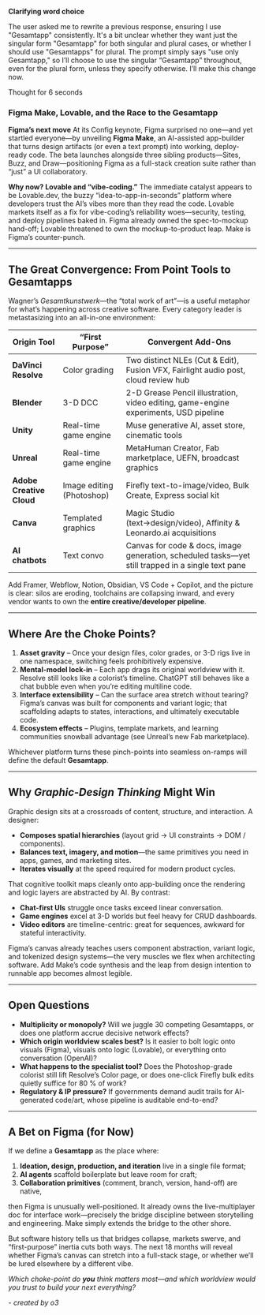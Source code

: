 **Clarifying word choice**

The user asked me to rewrite a previous response, ensuring I use "Gesamtapp" consistently. It's a bit unclear whether they want just the singular form "Gesamtapp" for both singular and plural cases, or whether I should use "Gesamtapps" for plural. The prompt simply says "use only Gesamtapp," so I’ll choose to use the singular “Gesamtapp” throughout, even for the plural form, unless they specify otherwise. I’ll make this change now.


Thought for 6 seconds


### Figma Make, Lovable, and the Race to the **Gesamtapp**

**Figma’s next move**
At its Config keynote, Figma surprised no one—and yet startled everyone—by unveiling **Figma Make**, an AI-assisted app-builder that turns design artifacts (or even a text prompt) into working, deploy-ready code. The beta launches alongside three sibling products—Sites, Buzz, and Draw—positioning Figma as a full-stack creation suite rather than “just” a UI collaboratory.

**Why now? Lovable and “vibe-coding.”**
The immediate catalyst appears to be Lovable.dev, the buzzy “idea-to-app-in-seconds” platform where developers trust the AI’s vibes more than they read the code. Lovable markets itself as a fix for vibe-coding’s reliability woes—security, testing, and deploy pipelines baked in. Figma already owned the spec-to-mockup hand-off; Lovable threatened to own the mockup-to-product leap. Make is Figma’s counter-punch.

---

## The Great Convergence: From Point Tools to **Gesamtapps**

Wagner’s *Gesamtkunstwerk*—the “total work of art”—is a useful metaphor for what’s happening across creative software. Every category leader is metastasizing into an all-in-one environment:

| Origin Tool              | “First Purpose”           | Convergent Add-Ons                                                                                |
| ------------------------ | ------------------------- | ------------------------------------------------------------------------------------------------- |
| **DaVinci Resolve**      | Color grading             | Two distinct NLEs (Cut & Edit), Fusion VFX, Fairlight audio post, cloud review hub                |
| **Blender**              | 3-D DCC                   | 2-D Grease Pencil illustration, video editing, game-engine experiments, USD pipeline              |
| **Unity**                | Real-time game engine     | Muse generative AI, asset store, cinematic tools                                                  |
| **Unreal**               | Real-time game engine     | MetaHuman Creator, Fab marketplace, UEFN, broadcast graphics                                      |
| **Adobe Creative Cloud** | Image editing (Photoshop) | Firefly text-to-image/video, Bulk Create, Express social kit                                      |
| **Canva**                | Templated graphics        | Magic Studio (text→design/video), Affinity & Leonardo.ai acquisitions                             |
| **AI chatbots**          | Text convo                | Canvas for code & docs, image generation, scheduled tasks—yet still trapped in a single text pane |

Add Framer, Webflow, Notion, Obsidian, VS Code + Copilot, and the picture is clear: silos are eroding, toolchains are collapsing inward, and every vendor wants to own the **entire creative/developer pipeline**.

---

## Where Are the Choke Points?

1. **Asset gravity** – Once your design files, color grades, or 3-D rigs live in one namespace, switching feels prohibitively expensive.
2. **Mental-model lock-in** – Each app drags its original worldview with it. Resolve still looks like a colorist’s timeline. ChatGPT still behaves like a chat bubble even when you’re editing multiline code.
3. **Interface extensibility** – Can the surface area stretch without tearing? Figma’s canvas was built for components and variant logic; that scaffolding adapts to states, interactions, and ultimately executable code.
4. **Ecosystem effects** – Plugins, template markets, and learning communities snowball advantage (see Unreal’s new Fab marketplace).

Whichever platform turns these pinch-points into seamless on-ramps will define the default **Gesamtapp**.

---

## Why *Graphic-Design Thinking* Might Win

Graphic design sits at a crossroads of content, structure, and interaction. A designer:

* **Composes spatial hierarchies** (layout grid → UI constraints → DOM / components).
* **Balances text, imagery, and motion**—the same primitives you need in apps, games, and marketing sites.
* **Iterates visually** at the speed required for modern product cycles.

That cognitive toolkit maps cleanly onto app-building once the rendering and logic layers are abstracted by AI. By contrast:

* **Chat-first UIs** struggle once tasks exceed linear conversation.
* **Game engines** excel at 3-D worlds but feel heavy for CRUD dashboards.
* **Video editors** are timeline-centric: great for sequences, awkward for stateful interactivity.

Figma’s canvas already teaches users component abstraction, variant logic, and tokenized design systems—the very muscles we flex when architecting software. Add Make’s code synthesis and the leap from design intention to runnable app becomes almost legible.

---

## Open Questions

* **Multiplicity or monopoly?** Will we juggle 30 competing Gesamtapps, or does one platform accrue decisive network effects?
* **Which origin worldview scales best?** Is it easier to bolt logic onto visuals (Figma), visuals onto logic (Lovable), or everything onto conversation (OpenAI)?
* **What happens to the specialist tool?** Does the Photoshop-grade colorist still lift Resolve’s Color page, or does one-click Firefly bulk edits quietly suffice for 80 % of work?
* **Regulatory & IP pressure?** If governments demand audit trails for AI-generated code/art, whose pipeline is auditable end-to-end?

---

## A Bet on Figma (for Now)

If we define a **Gesamtapp** as the place where:

1. **Ideation, design, production, and iteration** live in a single file format;
2. **AI agents** scaffold boilerplate but leave room for craft;
3. **Collaboration primitives** (comment, branch, version, hand-off) are native,

then Figma is unusually well-positioned. It already owns the live-multiplayer doc for interface work—precisely the bridge discipline between storytelling and engineering. Make simply extends the bridge to the other shore.

But software history tells us that bridges collapse, markets swerve, and “first-purpose” inertia cuts both ways. The next 18 months will reveal whether Figma’s canvas can stretch into a full-stack stage, or whether we’ll be lured elsewhere by a different vibe.

*Which choke-point do **you** think matters most—and which worldview would you trust to build your next everything?*

_- created by o3_
